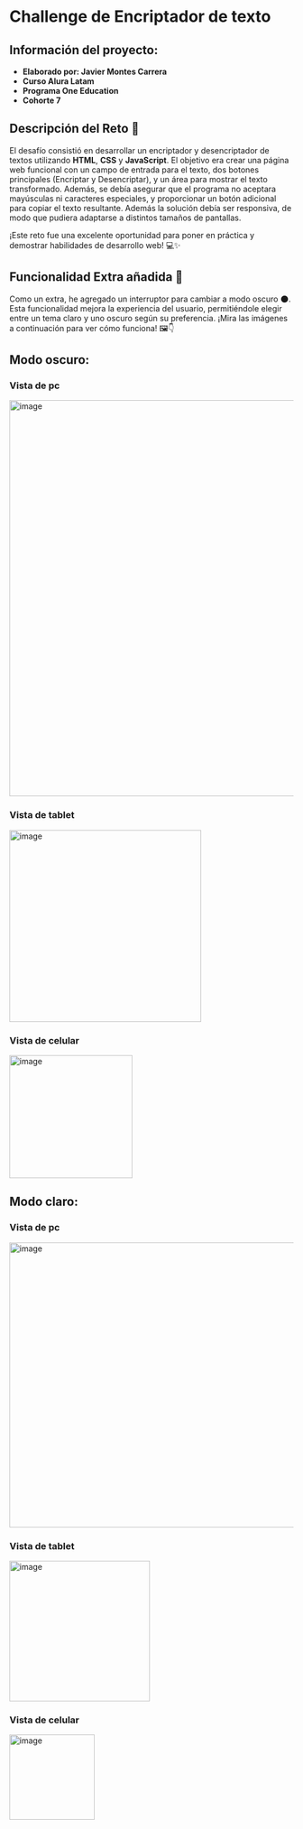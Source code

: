 # Challenge de Encriptador de texto
## Información del proyecto:
- **Elaborado por: Javier Montes Carrera**
- **Curso Alura Latam**
- **Programa One Education**
- **Cohorte 7**

## Descripción del Reto 🚀

El desafío consistió en desarrollar un encriptador y desencriptador de textos utilizando **HTML**, **CSS** y **JavaScript**. El objetivo era crear una página web funcional con un campo de entrada para el texto, dos botones principales (Encriptar y Desencriptar), y un área para mostrar el texto transformado. Además, se debía asegurar que el programa no aceptara mayúsculas ni caracteres especiales, y proporcionar un botón adicional para copiar el texto resultante. Además la solución debía ser responsiva, de modo que pudiera adaptarse a distintos tamaños de pantallas.

¡Este reto fue una excelente oportunidad para poner en práctica y demostrar habilidades de desarrollo web! 💻✨


## Funcionalidad Extra añadida 🌟

Como un extra, he agregado un interruptor para cambiar a modo oscuro 🌑. Esta funcionalidad mejora la experiencia del usuario, permitiéndole elegir entre un tema claro y uno oscuro según su preferencia. ¡Mira las imágenes a continuación para ver cómo funciona! 🖼️👇

## Modo oscuro:
### Vista de pc
<img width="702" alt="image" src="https://github.com/javiermontescarrera/oracle-alura-encriptador-texto/assets/7554008/cd61985a-cc57-418b-8a0d-be93a3b23331">


### Vista de tablet
<img width="340" alt="image" src="https://github.com/javiermontescarrera/oracle-alura-encriptador-texto/assets/7554008/25073d4f-11d5-4893-bbe8-12ebd702ac93">



### Vista de celular
<img width="218" alt="image" src="https://github.com/javiermontescarrera/oracle-alura-encriptador-texto/assets/7554008/6041ba87-f2fd-484c-803b-1a54ac856352">



## Modo claro:
### Vista de pc
<img width="505" alt="image" src="https://github.com/javiermontescarrera/oracle-alura-encriptador-texto/assets/7554008/172c29b4-4e9b-4f16-8bf0-2b89dc09c63d">


### Vista de tablet
<img width="249" alt="image" src="https://github.com/javiermontescarrera/oracle-alura-encriptador-texto/assets/7554008/f3457dbb-ac30-486d-a1fe-4c119a567a24">


### Vista de celular
<img width="151" alt="image" src="https://github.com/javiermontescarrera/oracle-alura-encriptador-texto/assets/7554008/2e6f922c-a43b-4cc0-be93-7e2237fd8ff9">

